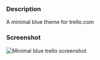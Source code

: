 ### Description
A minimal blue theme for trello.com

### Screenshot
![Minimal blue trello screenshot](https://raw.githubusercontent.com/schmuto/custom-styles/master/trello.com/minimal-blue/minimal-blue-screenshot.png)
